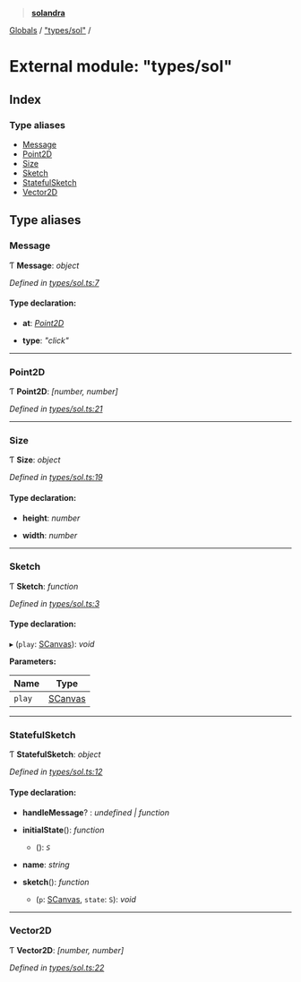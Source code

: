 > **[solandra](../README.md)**

[Globals](../README.md) / ["types/sol"](_types_sol_.md) /

# External module: "types/sol"

## Index

### Type aliases

* [Message](_types_sol_.md#message)
* [Point2D](_types_sol_.md#point2d)
* [Size](_types_sol_.md#size)
* [Sketch](_types_sol_.md#sketch)
* [StatefulSketch](_types_sol_.md#statefulsketch)
* [Vector2D](_types_sol_.md#vector2d)

## Type aliases

###  Message

Ƭ **Message**: *object*

*Defined in [types/sol.ts:7](https://github.com/jamesporter/solandra/blob/511cfc3/src/lib/types/sol.ts#L7)*

#### Type declaration:

* **at**: *[Point2D](_types_sol_.md#point2d)*

* **type**: *"click"*

___

###  Point2D

Ƭ **Point2D**: *[number, number]*

*Defined in [types/sol.ts:21](https://github.com/jamesporter/solandra/blob/511cfc3/src/lib/types/sol.ts#L21)*

___

###  Size

Ƭ **Size**: *object*

*Defined in [types/sol.ts:19](https://github.com/jamesporter/solandra/blob/511cfc3/src/lib/types/sol.ts#L19)*

#### Type declaration:

* **height**: *number*

* **width**: *number*

___

###  Sketch

Ƭ **Sketch**: *function*

*Defined in [types/sol.ts:3](https://github.com/jamesporter/solandra/blob/511cfc3/src/lib/types/sol.ts#L3)*

#### Type declaration:

▸ (`play`: [SCanvas](../classes/_scanvas_.scanvas.md)): *void*

**Parameters:**

Name | Type |
------ | ------ |
`play` | [SCanvas](../classes/_scanvas_.scanvas.md) |

___

###  StatefulSketch

Ƭ **StatefulSketch**: *object*

*Defined in [types/sol.ts:12](https://github.com/jamesporter/solandra/blob/511cfc3/src/lib/types/sol.ts#L12)*

#### Type declaration:

* **handleMessage**? : *undefined | function*

* **initialState**(): *function*

  * (): *`S`*

* **name**: *string*

* **sketch**(): *function*

  * (`p`: [SCanvas](../classes/_scanvas_.scanvas.md), `state`: `S`): *void*

___

###  Vector2D

Ƭ **Vector2D**: *[number, number]*

*Defined in [types/sol.ts:22](https://github.com/jamesporter/solandra/blob/511cfc3/src/lib/types/sol.ts#L22)*